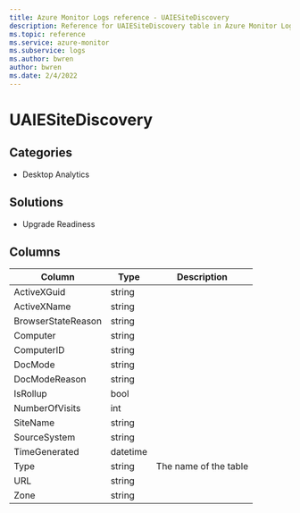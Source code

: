 ```yaml
---
title: Azure Monitor Logs reference - UAIESiteDiscovery
description: Reference for UAIESiteDiscovery table in Azure Monitor Logs.
ms.topic: reference
ms.service: azure-monitor
ms.subservice: logs
ms.author: bwren
author: bwren
ms.date: 2/4/2022
---
```


# UAIESiteDiscovery

 

## Categories

- Desktop Analytics
## Solutions

- Upgrade Readiness




## Columns

| Column | Type | Description |
| --- | --- | --- |
| ActiveXGuid | string |  |
| ActiveXName | string |  |
| BrowserStateReason | string |  |
| Computer | string |  |
| ComputerID | string |  |
| DocMode | string |  |
| DocModeReason | string |  |
| IsRollup | bool |  |
| NumberOfVisits | int |  |
| SiteName | string |  |
| SourceSystem | string |  |
| TimeGenerated | datetime |  |
| Type | string | The name of the table |
| URL | string |  |
| Zone | string |  |

